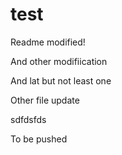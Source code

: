 test
====

Readme modified!

And other modifiication

And lat but not least one


Other file update



sdfdsfds 


To be pushed